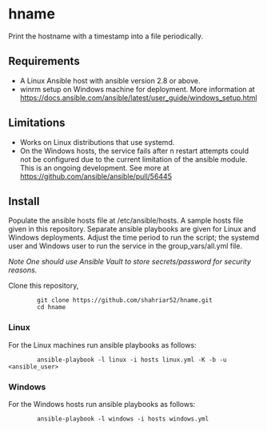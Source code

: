 # hname
Print the hostname with a timestamp into a file periodically.

## Requirements
- A Linux Ansible host with ansible version 2.8 or above.
- winrm setup on Windows machine for deployment. More information at https://docs.ansible.com/ansible/latest/user_guide/windows_setup.html

## Limitations
- Works on Linux distributions that use systemd.
- On the Windows hosts, the service fails after n restart attempts could not be configured due to the current limitation of the ansible module. This is an ongoing development. See more at https://github.com/ansible/ansible/pull/56445

## Install
Populate the ansible hosts file at /etc/ansible/hosts. A sample hosts file given in this repository.
Separate ansible playbooks are given for Linux and Windows deployments. Adjust the time period to run the script; the systemd user and Windows user to run the service in the group_vars/all.yml file.

*Note One should use Ansible Vault to store secrets/password for security reasons.*

Clone this repository,

            git clone https://github.com/shahriar52/hname.git
            cd hname

### Linux
For the Linux machines run ansible playbooks as follows:

            ansible-playbook -l linux -i hosts linux.yml -K -b -u <ansible_user>
            
### Windows
For the Windows hosts run ansible playbooks as follows:

            ansible-playbook -l windows -i hosts windows.yml
